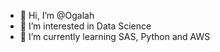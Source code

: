 - 👋 Hi, I’m @Ogalah
- 👀 I’m interested in Data Science 
- 🌱 I’m currently learning SAS, Python and AWS


<!---
Ogalah/Ogalah is a ✨ special ✨ repository because its `README.md` (this file) appears on your GitHub profile.
You can click the Preview link to take a look at your changes.
--->

